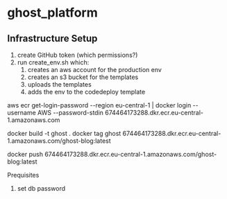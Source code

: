 # ghost_platform


## Infrastructure Setup

1. create GitHub token (which permissions?)
2. run create_env.sh which:
    1. creates an aws account for the production env
    2. creates an s3 bucket for the templates
    3. uploads the templates
    4. adds the env to the codedeploy template



aws ecr get-login-password --region eu-central-1 | docker login --username AWS --password-stdin 674464173288.dkr.ecr.eu-central-1.amazonaws.com

docker build -t ghost . 
docker tag ghost 674464173288.dkr.ecr.eu-central-1.amazonaws.com/ghost-blog:latest

docker push 674464173288.dkr.ecr.eu-central-1.amazonaws.com/ghost-blog:latest


Prequisites

1. set db password

